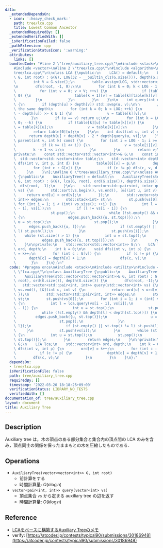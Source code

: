 ```yaml
---
data:
  _extendedDependsOn:
  - icon: ':heavy_check_mark:'
    path: tree/lca.cpp
    title: Lowest Common Ancestor
  _extendedRequiredBy: []
  _extendedVerifiedWith: []
  _isVerificationFailed: false
  _pathExtension: cpp
  _verificationStatusIcon: ':warning:'
  attributes:
    links: []
  bundledCode: "#line 2 \"tree/auxiliary_tree.cpp\"\n#include <stack>\n#include <utility>\n\
    #include <vector>\n#line 2 \"tree/lca.cpp\"\n#include <algorithm>\n#line 4 \"\
    tree/lca.cpp\"\n\nclass LCA {\npublic:\n    LCA() = default;\n    LCA(const std::vector<std::vector<int>>&\
    \ G, int root) : G(G), LOG(32 - __builtin_clz(G.size())), depth(G.size()) {\n\
    \        int V = G.size();\n        table.assign(LOG, std::vector<int>(V, -1));\n\
    \n        dfs(root, -1, 0);\n\n        for (int k = 0; k < LOG - 1; ++k) {\n \
    \           for (int v = 0; v < V; ++v) {\n                if (table[k][v] >=\
    \ 0) {\n                    table[k + 1][v] = table[k][table[k][v]];\n       \
    \         }\n            }\n        }\n    }\n\n    int query(int u, int v) const\
    \ {\n        if (depth[u] > depth[v]) std::swap(u, v);\n\n        // go up to\
    \ the same depth\n        for (int k = 0; k < LOG; ++k) {\n            if ((depth[v]\
    \ - depth[u]) >> k & 1) {\n                v = table[k][v];\n            }\n \
    \       }\n        if (u == v) return u;\n\n        for (int k = LOG - 1; k >=\
    \ 0; --k) {\n            if (table[k][u] != table[k][v]) {\n                u\
    \ = table[k][u];\n                v = table[k][v];\n            }\n        }\n\
    \        return table[0][u];\n    }\n\n    int dist(int u, int v) const {\n  \
    \      return depth[u] + depth[v] - 2 * depth[query(u, v)];\n    }\n\n    int\
    \ parent(int v, int k) const {\n        for (int i = LOG - 1; i >= 0; --i) {\n\
    \            if (k >= (1 << i)) {\n                v = table[i][v];\n        \
    \        k -= 1 << i;\n            }\n        }\n        return v;\n    }\n\n\
    private:\n    const std::vector<std::vector<int>>& G;\n    const int LOG;\n  \
    \  std::vector<std::vector<int>> table;\n    std::vector<int> depth;\n\n    void\
    \ dfs(int v, int p, int d) {\n        table[0][v] = p;\n        depth[v] = d;\n\
    \        for (int c : G[v]) {\n            if (c != p) dfs(c, v, d + 1);\n   \
    \     }\n    }\n};\n#line 6 \"tree/auxiliary_tree.cpp\"\n\nclass AuxiliaryTree\
    \ {\npublic:\n    AuxiliaryTree() = default;\n    AuxiliaryTree(std::vector<std::vector<int>>&\
    \ G, int root) : G(G), lca(G, root), ord(G.size()), depth(G.size()) {\n      \
    \  dfs(root, -1);\n    }\n\n    std::vector<std::pair<int, int>> query(std::vector<int>\
    \ vs) {\n        std::sort(vs.begin(), vs.end(), [&](int u, int v) {\n       \
    \     return ord[u] < ord[v];\n        });\n        std::vector<std::pair<int,\
    \ int>> edges;\n        std::stack<int> st;\n        st.push(vs[0]);\n       \
    \ for (int i = 1; i < (int) vs.size(); ++i) {\n            int l = lca.query(vs[i\
    \ - 1], vs[i]);\n            if (l != vs[i - 1]) {\n                int u = st.top();\n\
    \                st.pop();\n                while (!st.empty() && depth[l] < depth[st.top()])\
    \ {\n                    edges.push_back({u, st.top()});\n                   \
    \ u = st.top();\n                    st.pop();\n                }\n          \
    \      edges.push_back({u, l});\n                if (st.empty() || st.top() !=\
    \ l) st.push(l);\n            }\n            st.push(vs[i]);\n        }\n    \
    \    while (st.size() > 1) {\n            int u = st.top();\n            st.pop();\n\
    \            edges.push_back({u, st.top()});\n        }\n        return edges;\n\
    \    }\n\nprivate:\n    std::vector<std::vector<int>> G;\n    LCA lca;\n    std::vector<int>\
    \ ord, depth;\n    int k = 0;\n\n    void dfs(int v, int p) {\n        ord[v]\
    \ = k++;\n        for (int c : G[v]) {\n            if (c != p) {\n          \
    \      depth[c] = depth[v] + 1;\n                dfs(c, v);\n            }\n \
    \       }\n    }\n};\n"
  code: "#pragma once\n#include <stack>\n#include <utility>\n#include <vector>\n#include\
    \ \"lca.cpp\"\n\nclass AuxiliaryTree {\npublic:\n    AuxiliaryTree() = default;\n\
    \    AuxiliaryTree(std::vector<std::vector<int>>& G, int root) : G(G), lca(G,\
    \ root), ord(G.size()), depth(G.size()) {\n        dfs(root, -1);\n    }\n\n \
    \   std::vector<std::pair<int, int>> query(std::vector<int> vs) {\n        std::sort(vs.begin(),\
    \ vs.end(), [&](int u, int v) {\n            return ord[u] < ord[v];\n       \
    \ });\n        std::vector<std::pair<int, int>> edges;\n        std::stack<int>\
    \ st;\n        st.push(vs[0]);\n        for (int i = 1; i < (int) vs.size(); ++i)\
    \ {\n            int l = lca.query(vs[i - 1], vs[i]);\n            if (l != vs[i\
    \ - 1]) {\n                int u = st.top();\n                st.pop();\n    \
    \            while (!st.empty() && depth[l] < depth[st.top()]) {\n           \
    \         edges.push_back({u, st.top()});\n                    u = st.top();\n\
    \                    st.pop();\n                }\n                edges.push_back({u,\
    \ l});\n                if (st.empty() || st.top() != l) st.push(l);\n       \
    \     }\n            st.push(vs[i]);\n        }\n        while (st.size() > 1)\
    \ {\n            int u = st.top();\n            st.pop();\n            edges.push_back({u,\
    \ st.top()});\n        }\n        return edges;\n    }\n\nprivate:\n    std::vector<std::vector<int>>\
    \ G;\n    LCA lca;\n    std::vector<int> ord, depth;\n    int k = 0;\n\n    void\
    \ dfs(int v, int p) {\n        ord[v] = k++;\n        for (int c : G[v]) {\n \
    \           if (c != p) {\n                depth[c] = depth[v] + 1;\n        \
    \        dfs(c, v);\n            }\n        }\n    }\n};"
  dependsOn:
  - tree/lca.cpp
  isVerificationFile: false
  path: tree/auxiliary_tree.cpp
  requiredBy: []
  timestamp: '2022-03-20 18:18:25+09:00'
  verificationStatus: LIBRARY_NO_TESTS
  verifiedWith: []
documentation_of: tree/auxiliary_tree.cpp
layout: document
title: Auxiliary Tree
---
```


## Description

Auxiliary tree は，木の頂点のある部分集合と集合内の頂点間の LCA のみを含み，頂点同士の関係を保ったままもとの木を圧縮したものである．

## Operations

- `AuxiliaryTree(vector<vector<int>> G, int root)`
    - 前計算をする
    - 時間計算量: $O(n\log n)$
- `vector<pair<int, int>> query(vector<int> vs)`
    - 頂点集合 `vs` から定まる auxiliary tree の辺を返す
    - 時間計算量: $O(k\log n)$

## Reference

- [LCAをベースに構築するAuxiliary Treeのメモ](https://smijake3.hatenablog.com/entry/2019/09/15/200200)
- verify: [https://atcoder.jp/contests/typical90/submissions/30186948](https://atcoder.jp/contests/typical90/submissions/30186948)